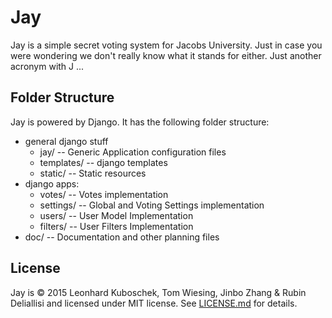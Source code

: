 # Jay

Jay is a simple secret voting system for Jacobs University. Just in case you were wondering we don't really know what it stands for either. Just another acronym with J ...

## Folder Structure

Jay is powered by Django. It has the following folder structure:

* general django stuff
  * jay/ -- Generic Application configuration files
  * templates/ -- django templates
  * static/ -- Static resources
* django apps:
  * votes/ -- Votes implementation
  * settings/ -- Global and Voting Settings implementation
  * users/ -- User Model Implementation
  * filters/ -- User Filters Implementation
* doc/ -- Documentation and other planning files

## License

Jay is &copy; 2015 Leonhard Kuboschek, Tom Wiesing, Jinbo Zhang & Rubin Deliallisi and licensed under MIT license. See [LICENSE.md](LICENSE.md) for details.
